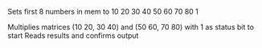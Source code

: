 Sets first 8 numbers in mem to
10 20 30 40 50 60 70 80 1

Multiplies matrices (10 20, 30 40) and (50 60, 70 80) with 1 as status bit to start
Reads results and confirms output
